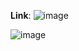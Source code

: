 <b>Link</b>:
![image](https://user-images.githubusercontent.com/79454375/179538220-e2519b64-e733-48ae-9df5-825e7b82a61f.png)

![image](https://user-images.githubusercontent.com/79454375/179539279-7112f04a-e6bb-46ba-9723-73e0cd4f1608.png)
